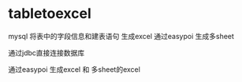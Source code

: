 # tabletoexcel
mysql 将表中的字段信息和建表语句 生成excel  通过easypoi 生成多sheet



通过jdbc直接连接数据库

通过easypoi 生成excel 和 多sheet的excel
